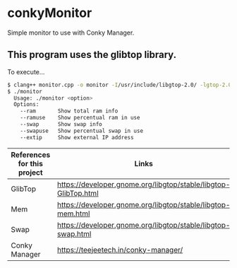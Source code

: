 conkyMonitor
============================================
Simple monitor to use with Conky Manager.

This program uses the glibtop library.
--------------------------------------------------------------------------
To execute...
```sh
$ clang++ monitor.cpp -o monitor -I/usr/include/libgtop-2.0/ -lgtop-2.0 `pkg-config --cflags --libs gtk+-3.0`
$ ./monitor
  Usage: ./monitor <option>
  Options:
    --ram       Show total ram info
    --ramuse    Show percentual ram in use
    --swap      Show swap info
    --swapuse   Show percentual swap in use
    --extip     Show external IP address
```


| References for this project | Links |
| ------ | ------ |
| GlibTop | https://developer.gnome.org/libgtop/stable/libgtop-GlibTop.html |
| Mem | https://developer.gnome.org/libgtop/stable/libgtop-mem.html |
| Swap | https://developer.gnome.org/libgtop/stable/libgtop-swap.html |
| Conky Manager | https://teejeetech.in/conky-manager/ |
